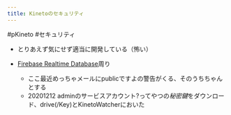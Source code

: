 ```yaml
---
title: Kinetoのセキュリティ
---
```


\#pKineto #セキュリティ

* とりあえず気にせず適当に開発している（怖い）

* [Firebase Realtime Database](Firebase%20Realtime%20Database.md)周り
  
  * ここ最近めっちゃメールにpublicですよの警告がくる、そのうちちゃんとする
  * 20201212 adminのサービスアカウント?ってやつの*秘密鍵*をダウンロード、drive(/Key)とKinetoWatcherにおいた

